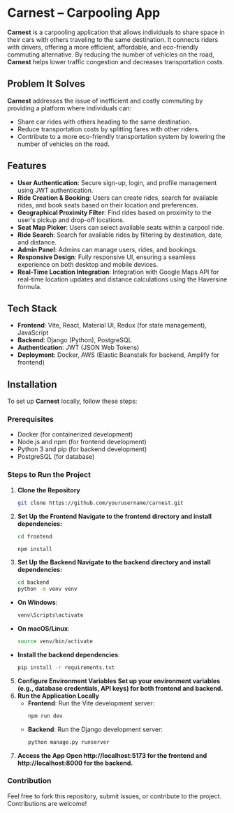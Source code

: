 # Carnest – Carpooling App

**Carnest** is a carpooling application that allows individuals to share space in their cars with others traveling to the same destination. It connects riders with drivers, offering a more efficient, affordable, and eco-friendly commuting alternative. By reducing the number of vehicles on the road, **Carnest** helps lower traffic congestion and decreases transportation costs.

## Problem It Solves

**Carnest** addresses the issue of inefficient and costly commuting by providing a platform where individuals can:
- Share car rides with others heading to the same destination.
- Reduce transportation costs by splitting fares with other riders.
- Contribute to a more eco-friendly transportation system by lowering the number of vehicles on the road.

## Features

- **User Authentication**: Secure sign-up, login, and profile management using JWT authentication.
- **Ride Creation & Booking**: Users can create rides, search for available rides, and book seats based on their location and preferences.
- **Geographical Proximity Filter**: Find rides based on proximity to the user's pickup and drop-off locations.
- **Seat Map Picker**: Users can select available seats within a carpool ride.
- **Ride Search**: Search for available rides by filtering by destination, date, and distance.
- **Admin Panel**: Admins can manage users, rides, and bookings.
- **Responsive Design**: Fully responsive UI, ensuring a seamless experience on both desktop and mobile devices.
- **Real-Time Location Integration**: Integration with Google Maps API for real-time location updates and distance calculations using the Haversine formula.

## Tech Stack

- **Frontend**: Vite, React, Material UI, Redux (for state management), JavaScript
- **Backend**: Django (Python), PostgreSQL
- **Authentication**: JWT (JSON Web Tokens)
- **Deployment**: Docker, AWS (Elastic Beanstalk for backend, Amplify for frontend)

## Installation

To set up **Carnest** locally, follow these steps:

### Prerequisites
- Docker (for containerized development)
- Node.js and npm (for frontend development)
- Python 3 and pip (for backend development)
- PostgreSQL (for database)

### Steps to Run the Project

1. **Clone the Repository**
   ```bash
   git clone https://github.com/yourusername/carnest.git
2. **Set Up the Frontend Navigate to the frontend directory and install dependencies:**
   ```bash
   cd frontend

   npm install
3. **Set Up the Backend Navigate to the backend directory and install dependencies:**
   ```bash
   cd backend
   python -m venv venv

  - **On Windows**:
     ```bash
     venv\Scripts\activate
  - **On macOS/Linux**:
     ```bash
     source venv/bin/activate
  - **Install the backend dependencies**:
     ```bash
     pip install -r requirements.txt
5. **Configure Environment Variables Set up your environment variables (e.g., database credentials, API keys) for both frontend and backend.**
6. **Run the Application Locally**
   - **Frontend**: Run the Vite development server:
     ```bash
     npm run dev
   - **Backend**: Run the Django development server:
     ```bash
     python manage.py runserver
7. **Access the App Open http://localhost:5173 for the frontend and http://localhost:8000 for the backend.**

### Contribution
Feel free to fork this repository, submit issues, or contribute to the project. Contributions are welcome!


